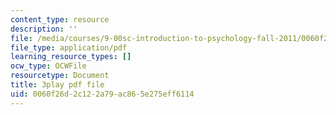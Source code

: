 ```yaml
---
content_type: resource
description: ''
file: /media/courses/9-00sc-introduction-to-psychology-fall-2011/0060f26d2c122a79ac865e275eff6114_-cK1og4ElKE.pdf
file_type: application/pdf
learning_resource_types: []
ocw_type: OCWFile
resourcetype: Document
title: 3play pdf file
uid: 0060f26d-2c12-2a79-ac86-5e275eff6114
---
```

